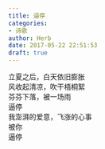 ```yaml
---  
title: 逼停  
categories:  
- 诗歌  
author: Herb  
date: 2017-05-22 22:51:53  
draft: true
---  
```

立夏之后，白天依旧膨胀  
风收起清凉，吹干梧桐絮  
芬芬下落，被一场雨  
逼停  
我澎湃的爱意，飞涨的心事  
被你  
逼停